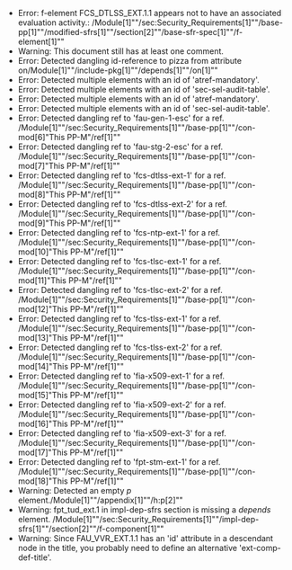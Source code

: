 * Error: f-element FCS_DTLSS_EXT.1.1  appears not to have an associated evaluation activity.:
        /Module[1]""/sec:Security_Requirements[1]""/base-pp[1]""/modified-sfrs[1]""/section[2]""/base-sfr-spec[1]""/f-element[1]""
* Warning: This document still has at least one comment.
* Error: Detected dangling id-reference to pizza from attribute
        on/Module[1]""/include-pkg[1]""/depends[1]""/on[1]""
* Error: Detected multiple elements with an id of 'atref-mandatory'.
* Error: Detected multiple elements with an id of 'sec-sel-audit-table'.
* Error: Detected multiple elements with an id of 'atref-mandatory'.
* Error: Detected multiple elements with an id of 'sec-sel-audit-table'.
* Error: Detected dangling ref to 'fau-gen-1-esc'
        for a ref.
	/Module[1]""/sec:Security_Requirements[1]""/base-pp[1]""/con-mod[6]"This PP-M"/ref[1]""
* Error: Detected dangling ref to 'fau-stg-2-esc'
        for a ref.
	/Module[1]""/sec:Security_Requirements[1]""/base-pp[1]""/con-mod[7]"This PP-M"/ref[1]""
* Error: Detected dangling ref to 'fcs-dtlss-ext-1'
        for a ref.
	/Module[1]""/sec:Security_Requirements[1]""/base-pp[1]""/con-mod[8]"This PP-M"/ref[1]""
* Error: Detected dangling ref to 'fcs-dtlss-ext-2'
        for a ref.
	/Module[1]""/sec:Security_Requirements[1]""/base-pp[1]""/con-mod[9]"This PP-M"/ref[1]""
* Error: Detected dangling ref to 'fcs-ntp-ext-1'
        for a ref.
	/Module[1]""/sec:Security_Requirements[1]""/base-pp[1]""/con-mod[10]"This PP-M"/ref[1]""
* Error: Detected dangling ref to 'fcs-tlsc-ext-1'
        for a ref.
	/Module[1]""/sec:Security_Requirements[1]""/base-pp[1]""/con-mod[11]"This PP-M"/ref[1]""
* Error: Detected dangling ref to 'fcs-tlsc-ext-2'
        for a ref.
	/Module[1]""/sec:Security_Requirements[1]""/base-pp[1]""/con-mod[12]"This PP-M"/ref[1]""
* Error: Detected dangling ref to 'fcs-tlss-ext-1'
        for a ref.
	/Module[1]""/sec:Security_Requirements[1]""/base-pp[1]""/con-mod[13]"This PP-M"/ref[1]""
* Error: Detected dangling ref to 'fcs-tlss-ext-2'
        for a ref.
	/Module[1]""/sec:Security_Requirements[1]""/base-pp[1]""/con-mod[14]"This PP-M"/ref[1]""
* Error: Detected dangling ref to 'fia-x509-ext-1'
        for a ref.
	/Module[1]""/sec:Security_Requirements[1]""/base-pp[1]""/con-mod[15]"This PP-M"/ref[1]""
* Error: Detected dangling ref to 'fia-x509-ext-2'
        for a ref.
	/Module[1]""/sec:Security_Requirements[1]""/base-pp[1]""/con-mod[16]"This PP-M"/ref[1]""
* Error: Detected dangling ref to 'fia-x509-ext-3'
        for a ref.
	/Module[1]""/sec:Security_Requirements[1]""/base-pp[1]""/con-mod[17]"This PP-M"/ref[1]""
* Error: Detected dangling ref to 'fpt-stm-ext-1'
        for a ref.
	/Module[1]""/sec:Security_Requirements[1]""/base-pp[1]""/con-mod[18]"This PP-M"/ref[1]""
* Warning: Detected an empty _p_ element./Module[1]""/appendix[1]""/h:p[2]""
* Warning: fpt_tud_ext.1 in impl-dep-sfrs section is missing a _depends_ element. /Module[1]""/sec:Security_Requirements[1]""/impl-dep-sfrs[1]""/section[2]""/f-component[1]""
* Warning: Since FAU_VVR_EXT.1.1 has an 'id' attribute in a descendant node in the title, you probably need to define an alternative 'ext-comp-def-title'.
                       
